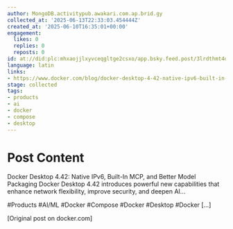```yaml
---
author: MongoDB.activitypub.awakari.com.ap.brid.gy
collected_at: '2025-06-13T22:33:03.454444Z'
created_at: '2025-06-10T16:35:01+00:00'
engagement:
  likes: 0
  replies: 0
  reposts: 0
id: at://did:plc:mhxaojjlxyvceqgltge2csxo/app.bsky.feed.post/3lrdthmt4qeu2
language: latin
links:
- https://www.docker.com/blog/docker-desktop-4-42-native-ipv6-built-in-mcp-and-better-model-packaging/
stage: collected
tags:
- products
- ai
- docker
- compose
- desktop
---
```


# Post Content

Docker Desktop 4.42: Native IPv6, Built-In MCP, and Better Model Packaging Docker Desktop 4.42 introduces powerful new capabilities that enhance network flexibility, improve security, and deepen AI...

#Products #AI/ML #Docker #Compose #Docker #Desktop #Docker […] 

[Original post on docker.com]